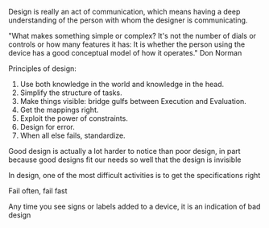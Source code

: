 ---
---

Design is really an act of communication, which means having a deep understanding of the person with whom the designer is communicating.

"What makes something simple or complex? It's not the number of dials or controls or how many features it has: It is whether the person using the device has a good conceptual model of how it operates." Don Norman 

Principles of design:
1. Use both knowledge in the world and knowledge in the head.
2. Simplify the structure of tasks.
3. Make things visible: bridge gulfs between Execution and Evaluation.
4. Get the mappings right.
5. Exploit the power of constraints.
6. Design for error.
7. When all else fails, standardize.

Good design is actually a lot harder to notice than poor design, in part because good designs fit our needs so well that the design is invisible

In design, one of the most difficult activities is to get the specifications right

Fail often, fail fast

Any time you see signs or labels added to a device, it is an indication of bad design
